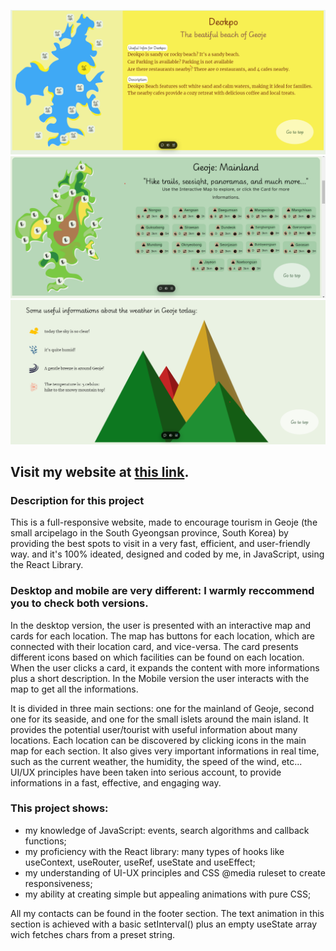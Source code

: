 ![screenshot](./src/img/b.jpg.png)
![screenshot](./src/img/a.jpg.png)
![screenshot](./src/img/api.png)


## Visit my website at [this link](https://geoje-tourism-app.vercel.app/). 

### Description for this project

This is a full-responsive website, made to encourage tourism in Geoje (the small arcipelago in the South Gyeongsan province, South Korea) by providing the best spots to visit in a very fast, efficient, and user-friendly way. and it's 100% ideated, designed and coded by me, in JavaScript, using the React Library.

### Desktop and mobile are very different: I warmly reccommend you to check both versions.

In the desktop version, the user is presented with an interactive map and cards for each location.
The map has buttons for each location, which are connected with their location card, and vice-versa.
The card presents different icons based on which facilities can be found on each location. When the user clicks a card, it expands the content with more informations plus a short description.
In the Mobile version the user interacts with the map to get all the informations.

It is divided in three main sections: one for the mainland of Geoje, second one for its seaside, and one for the small islets around the main island.
It provides the potential user/tourist with useful information about many locations. Each location can be discovered by clicking icons in the main map for each section.
It also gives very important informations in real time, such as the current weather, the humidity, the speed of the wind, etc...
UI/UX principles have been taken into serious account, to provide informations in a fast, effective, and engaging way.

### This project shows:
-  my knowledge of JavaScript: events, search algorithms and callback functions;
-  my proficiency with the React library: many types of hooks like useContext, useRouter, useRef, useState and useEffect;
-  my understanding of UI-UX principles and CSS @media ruleset to create responsiveness;
-  my ability at creating simple but appealing animations with pure CSS;

All my contacts can be found in the footer section. The text animation in this section is achieved with a basic setInterval() plus an empty useState array wich fetches chars from a preset string.
